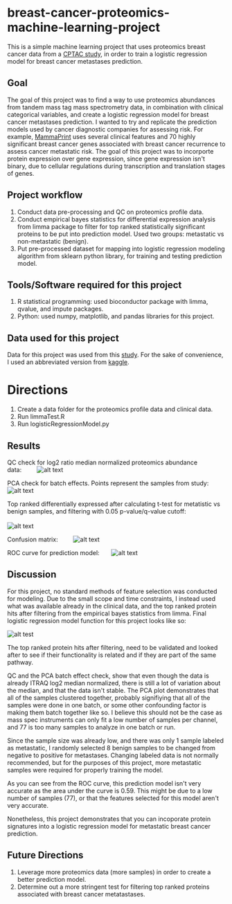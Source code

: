 # breast-cancer-proteomics-machine-learning-project

This is a simple machine learning project that uses proteomics breast cancer data from a [CPTAC study](https://www.nature.com/articles/nature18003), 
in order to train a logistic regression model for breast cancer metastases prediction. 

## Goal
The goal of this project was to find a way to use proteomics abundances from tandem mass tag mass spectrometry data, in combination with
clinical categorical variables, and create a logistic regression model for breast cancer metastases prediction. I wanted to try and replicate the prediction models used by cancer diagnostic companies for assessing risk. For example, [MammaPrint](https://www.agendia.com/our-tests/mammaprint/) uses several clinical features and 70 highly significant breast cancer genes associated with breast cancer recurrence to assess cancer metastatic risk. The goal of this project was to incorporte protein expression over gene expression, since gene expression isn't binary, due to cellular regulations during transcription and translation stages of genes.

## Project workflow
1. Conduct data pre-processing and QC on proteomics profile data.
2. Conduct empirical bayes statistics for differential expression analysis from limma package to filter for top ranked statistically          significant proteins to be put into prediction model. Used two groups: metastatic vs non-metastatic (benign).
3. Put pre-processed dataset for mapping into logistic regression modeling algorithm from sklearn python library, for training and testing
   prediction model.

## Tools/Software required for this project
1. R statistical programming: used bioconductor package with limma, qvalue, and impute packages. 
2. Python: used numpy, matplotlib, and pandas libraries for this project.

## Data used for this project
Data for this project was used from this [study](https://www.nature.com/articles/nature18003). For the sake of convenience, I used an 
abbreviated version from [kaggle](https://www.kaggle.com/piotrgrabo/breastcancerproteomes).

# Directions
1. Create a data folder for the proteomics profile data and clinical data.
2. Run limmaTest.R
3. Run logisticRegressionModel.py

## Results
QC check for log2 ratio median normalized proteomics abundance data:&nbsp;&nbsp;&nbsp;&nbsp;&nbsp;&nbsp;&nbsp;&nbsp;
![alt text](https://github.com/wongak626/breast-cancer-proteomics-machine-learning-project/blob/master/plots/boxplotNormalizedIntensities.png)

PCA check for batch effects. Points represent the samples from study:&nbsp;&nbsp;&nbsp;&nbsp;&nbsp;&nbsp;&nbsp;&nbsp;
![alt text](https://github.com/wongak626/breast-cancer-proteomics-machine-learning-project/blob/master/plots/PCA.png)

Top ranked differentially expressed after calculating t-test for metatistic vs benign samples, and filtering with 0.05 p-value/q-value cutoff:&nbsp;&nbsp;&nbsp;&nbsp;&nbsp;&nbsp;&nbsp;&nbsp;&nbsp;&nbsp;&nbsp;&nbsp;&nbsp;&nbsp;&nbsp;&nbsp;&nbsp;&nbsp;&nbsp;
&nbsp;&nbsp;&nbsp;&nbsp;&nbsp;&nbsp;&nbsp;&nbsp;&nbsp;&nbsp;&nbsp;&nbsp;&nbsp;&nbsp;&nbsp;&nbsp;&nbsp;&nbsp;&nbsp;&nbsp;
&nbsp;&nbsp;&nbsp;&nbsp;&nbsp;&nbsp;&nbsp;&nbsp;&nbsp;&nbsp;&nbsp;&nbsp;&nbsp;&nbsp;&nbsp;&nbsp;&nbsp;&nbsp;&nbsp;&nbsp;
&nbsp; &nbsp;&nbsp;&nbsp;&nbsp;&nbsp;&nbsp;&nbsp;&nbsp;&nbsp;&nbsp;&nbsp;&nbsp;&nbsp;&nbsp;&nbsp;&nbsp;&nbsp;&nbsp;&nbsp;
&nbsp;&nbsp;&nbsp;&nbsp;&nbsp;&nbsp;&nbsp;&nbsp;&nbsp;&nbsp;&nbsp;&nbsp;&nbsp;&nbsp;&nbsp;&nbsp;&nbsp;&nbsp;&nbsp;&nbsp;
&nbsp;&nbsp;&nbsp;&nbsp;&nbsp;&nbsp;&nbsp;&nbsp;&nbsp;&nbsp;&nbsp;&nbsp;&nbsp;&nbsp;&nbsp;&nbsp;&nbsp;&nbsp;&nbsp;&nbsp;
&nbsp;&nbsp;&nbsp;&nbsp;&nbsp;&nbsp;&nbsp;&nbsp;&nbsp;&nbsp;&nbsp;&nbsp;&nbsp;&nbsp;&nbsp;&nbsp;&nbsp;&nbsp;&nbsp;&nbsp;
![alt text](https://github.com/wongak626/breast-cancer-proteomics-machine-learning-project/blob/master/Screen%20Shot%202019-04-05%20at%207.10.57%20AM.png)
&nbsp;&nbsp;&nbsp;&nbsp;&nbsp;&nbsp;&nbsp;&nbsp;&nbsp;&nbsp;&nbsp;&nbsp;&nbsp;&nbsp;&nbsp;&nbsp;&nbsp;&nbsp;&nbsp;&nbsp;

Confusion matrix:&nbsp;&nbsp;&nbsp;&nbsp;&nbsp;&nbsp;&nbsp;&nbsp;
![alt text](https://github.com/wongak626/breast-cancer-proteomics-machine-learning-project/blob/master/plots/Slide26.jpg)
      
      
ROC curve for prediction model:&nbsp;&nbsp;&nbsp;&nbsp;&nbsp;&nbsp;
![alt text](https://github.com/wongak626/breast-cancer-proteomics-machine-learning-project/blob/master/ROC.png)


## Discussion
For this project, no standard methods of feature selection was conducted for modeling. Due to the small scope and time constraints, I instead used what was available already in the clinical data, and the top ranked protein hits after filtering from the empirical bayes statistics from limma. Final logistic regression model function for this project looks like so:&nbsp;&nbsp;&nbsp;&nbsp;&nbsp;&nbsp;&nbsp;&nbsp;

![alt test](https://github.com/wongak626/breast-cancer-proteomics-machine-learning-project/blob/master/Slide19.jpg)

The top ranked protein hits after filtering, need to be validated and looked after to see if their functionality is related and if they are part of the same pathway.

QC and the PCA batch effect check, show that even though the data is already ITRAQ log2 median normalized, there is still a lot of variation about the median, and that the data isn't stable. The PCA plot demonstrates that all of the samples clustered together, probably signifiying that all of the samples were done in one batch, or some other confounding factor is making them batch together like so. I believe this should not be the case as mass spec instruments can only fit a low number of samples per channel, and 77 is too many samples to analyze in one batch or run.

Since the sample size was already low, and there was only 1 sample labeled as metastatic, I randomly selected 8 benign samples to be changed from negative to positive for metastases. Changing labeled data is not normally recommended, but for the purposes of this project, more metastatic samples were required for properly training the model.

As you can see from the ROC curve, this prediction model isn't very accurate as the area under the curve is 0.59. This might be due to a low number of samples (77), or that the features selected for this model aren't very accurate.

Nonetheless, this project demonstrates that you can incoporate protein signatures into a logistic regression model for metastatic breast cancer prediction.

## Future Directions

1. Leverage more proteomics data (more samples) in order to create a better prediction model. 
2. Determine out a more stringent test for filtering top ranked proteins associated with breast cancer metatastases. 





